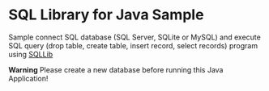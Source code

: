 # SQL Library for Java Sample
Sample connect SQL database (SQL Server, SQLite or MySQL) and execute SQL query (drop table, create table, insert record, select records) program using [SQLLib](https://github.com/SakaDream/SQLLib)

**Warning** Please create a new database before running this Java Application!